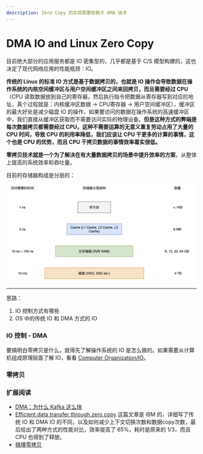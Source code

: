 ```yaml
---
description: Zero Copy 的实现需要依赖于 DMA 技术
---
```


# DMA IO and Linux Zero Copy

目前绝大部分的应用服务都是 IO 密集型的，几乎都是基于 C/S 模型构建的，这也决定了现代网络应用的性能瓶颈：IO。

**传统的 Linux 的标准 IO 方式是基于数据拷贝的，也就是 IO 操作会导致数据在操作系统的内核空间缓冲区与用户空间缓冲区之间来回拷贝，而且需要经过 CPU**（CPU 读取数据放到自己的寄存器，然后执行指令把数据从寄存器写到对应的地址，真个过程就是：内核缓冲区数据 -&gt; CPU寄存器 -&gt; 用户空间缓冲区），缓冲区的最大好处是减少磁盘 IO 的操作，如果要访问的数据在操作系统的高速缓冲区中，我们直接从缓冲区获取而不需要访问实际的物理设备。**但是这种方式的弊端是每次数据拷贝都需要经过 CPU，这种不需要运算的无意义重复劳动占用了大量的 CPU 时间，导致 CPU 的利用率降低，我们应该让 CPU 干更多的计算的事情，这个也是 CPU 的优势，而且 CPU 干拷贝数据的事情效率着实很低。**

**零拷贝技术就是一个为了解决在有大量数据拷贝的场景中提升效率的方案**，从整体上提高的系统效率和吞吐量。

目前的存储器构成是分层的：

![&#x5B58;&#x50A8;&#x5668;&#x5C42;&#x6B21;&#x7ED3;&#x6784;](../../../.gitbook/assets/image%20%2899%29.png)



---

思路：

1. IO 控制方式有哪些
2. OS 中的传统 IO 和 DMA 方式的 IO

### IO 控制 - DMA

要搞明白零拷贝是什么，就得先了解操作系统的 IO 是怎么做的。如果需要从计算机组成原理层面了解 IO，看看 [Computer Organization/IO](../../computer-organization/io.md)。

### 零拷贝



### 扩展阅读

* [DMA：为什么 Kafka 这么快](https://time.geekbang.org/column/article/118657)
* [Efficient data transfer through zero copy](https://developer.ibm.com/articles/j-zerocopy/) 这篇文章是 IBM 的，详细写了传统 IO 和 DMA IO 的不同，以及如何减少上下文切换次数和数据copy次数，最后给出了两种方式的性能对比，效率提高了 65%，耗时是原来的 1/3，而且 CPU 也得到了释放。
* [搞懂零拷贝](https://www.cnblogs.com/xiaolincoding/p/13719610.html)

